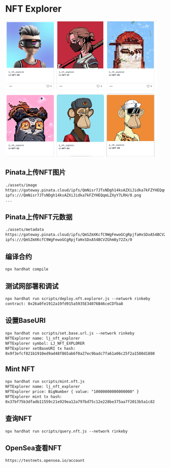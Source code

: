 # NFT Explorer

<img src="assets/nft.png"  width="480" alt="nft" style="display: inline-block" />

## Pinata上传NFT图片
```
./assets/image
https://gateway.pinata.cloud/ipfs/QmNisr7JTsNDgh14ksAZXiJidka7kFZYHEQqmLZXyY7LRH
ipfs:///QmNisr7JTsNDgh14ksAZXiJidka7kFZYHEQqmLZXyY7LRH/0.png
...
```

## Pinata上传NFT元数据
```
./assets/metadata
https://gateway.pinata.cloud/ipfs/QmSZmXKcfC9WgFewoGCgRpjfaHxSDxA54BCVZGhm8y72Zx
ipfs:///QmSZmXKcfC9WgFewoGCgRpjfaHxSDxA54BCVZGhm8y72Zx/0
```

## 编译合约
```
npx hardhat compile
```

## 测试网部署和调试
```
npx hardhat run scripts/deploy.nft.explorer.js --network rinkeby 
contract: 0x26a0fe1912a19fd915a5935E34076B46ceCDfba8
```

## 设置BaseURI
```
npx hardhat run scripts/set.base.url.js --network rinkeby 
NFTExplorer name: lj_nft_explorer
NFTExplorer symbol: LJ_NFT_EXPLORER
NFTExplorer setBaseURI tx hash: 0x9f3efcf821b1910ed9ad48f865ab6f0a27ec9badc7fa61a06c25f2a1580d1880
```

## Mint NFT
```
npx hardhat run scripts/mint.nft.js
NFTExplorer name: lj_nft_explorer
NFTExplorer price: BigNumber { value: "10000000000000000" }
NFTExplorer mint tx hash: 0x37bf75b3dfadb11559c21e929ea12a797bd75c12e228be375aa7f2013b5a1c82
```

## 查询NFT
```
npx hardhat run scripts/query.nft.js --network rinkeby 
```

## OpenSea查看NFT
```
https://testnets.opensea.io/account
```
